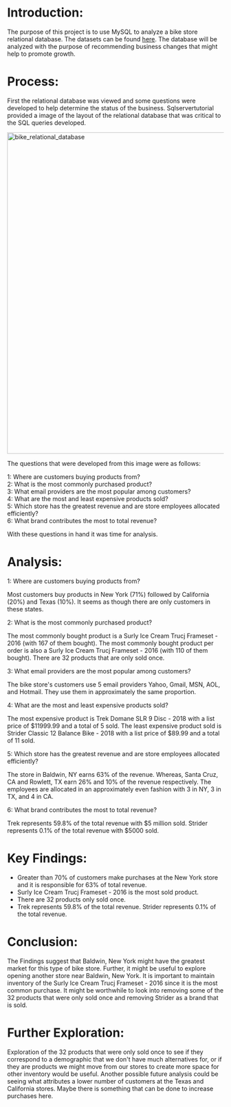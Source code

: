 
# Introduction:

The purpose of this project is to use MySQL to analyze a bike store relational database. The datasets can be found [here](https://www.sqlservertutorial.net/sql-server-sample-database/). The database will be analyzed with the purpose of recommending business changes that might help to promote growth. 


# Process: 

First the relational database was viewed and some questions were developed to help determine the status of the business. Sqlservertutorial provided a image of the layout of the relational database that was critical to the SQL queries developed. 

<img width="746" alt="bike_relational_database" src="https://github.com/zaklang123/portfolio-projects/assets/79182085/64fce57c-eb82-4c79-821f-de6b4d789d77">

The questions that were developed from this image were as follows:  

1: Where are customers buying products from?  
2: What is the most commonly purchased product?  
3: What email providers are the most popular among customers?  
4: What are the most and least expensive products sold?  
5: Which store has the greatest revenue and are store employees allocated efficiently?  
6: What brand contributes the most to total revenue?  

With these questions in hand it was time for analysis.


# Analysis: 

1: Where are customers buying products from?

Most customers buy products in New York (71%) followed by California (20%) and Texas (10%). It seems as though there are only customers in these states.

2: What is the most commonly purchased product?

The most commonly bought product is a Surly Ice Cream Trucj Frameset - 2016 (with 167 of them bought). The most commonly bought product per order is also a Surly Ice Cream Trucj Frameset - 2016 (with 110 of them bought). There are 32 products that are only sold once.

3: What email providers are the most popular among customers?

The bike store's customers use 5 email providers Yahoo, Gmail, MSN, AOL, and Hotmail. They use them in approximately the same proportion. 

4: What are the most and least expensive products sold?

The most expensive product is Trek Domane SLR 9 Disc - 2018 with a list price of $11999.99 and a total of 5 sold. The least expensive product sold is Strider Classic 12 Balance Bike - 2018 with a list price of $89.99 and a total of 11 sold.

5: Which store has the greatest revenue and are store employees allocated efficiently?

The store in Baldwin, NY earns 63% of the revenue. Whereas, Santa Cruz, CA and Rowlett, TX earn 26% and 10% of the revenue respectively. The employees are allocated in an approximately even fashion with 3 in NY, 3 in TX, and 4 in CA.

6: What brand contributes the most to total revenue?

Trek represents 59.8% of the total revenue with $5 million sold. Strider represents 0.1% of the total revenue with $5000 sold.


# Key Findings:

- Greater than 70% of customers make purchases at the New York store and it is responsible for 63% of total revenue. 
- Surly Ice Cream Trucj Frameset - 2016 is the most sold product. 
- There are 32 products only sold once.
- Trek represents 59.8% of the total revenue. Strider represents 0.1% of the total revenue.


# Conclusion:

The Findings suggest that Baldwin, New York might have the greatest market for this type of bike store. Further, it might be useful to explore opening another store near Baldwin, New York. It is important to maintain inventory of the Surly Ice Cream Trucj Frameset - 2016 since it is the most common purchase. It might be worthwhile to look into removing some of the 32 products that were only sold once and removing Strider as a brand that is sold. 

# Further Exploration:

Exploration of the 32 products that were only sold once to see if they correspond to a demographic that we don't have much alternatives for, or if they are products we might move from our stores to create more space for other inventory would be useful. Another possible future analysis could be seeing what attributes a lower number of customers at the Texas and California stores. Maybe there is something that can be done to increase purchases here. 


